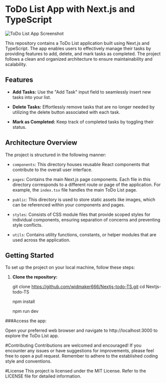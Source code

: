 # ToDo List App with Next.js and TypeScript

![ToDo List App Screenshot](screenshot.png)

This repository contains a ToDo List application built using Next.js and TypeScript. The app enables users to effectively manage their tasks by providing features to add, delete, and mark tasks as completed. The project follows a clean and organized architecture to ensure maintainability and scalability.

## Features

- **Add Tasks:** Use the "Add Task" input field to seamlessly insert new tasks into your list.

- **Delete Tasks:** Effortlessly remove tasks that are no longer needed by utilizing the delete button associated with each task.

- **Mark as Completed:** Keep track of completed tasks by toggling their status.

## Architecture Overview

The project is structured in the following manner:

- `components`: This directory houses reusable React components that contribute to the overall user interface.

- `pages`: Contains the main Next.js page components. Each file in this directory corresponds to a different route or page of the application. For example, the `index.tsx` file handles the main ToDo List page.

- `public`: This directory is used to store static assets like images, which can be referenced within your components and pages.

- `styles`: Consists of CSS module files that provide scoped styles for individual components, ensuring separation of concerns and preventing style conflicts.

- `utils`: Contains utility functions, constants, or helper modules that are used across the application.

## Getting Started

To set up the project on your local machine, follow these steps:

1. **Clone the repository:**

   git clone https://github.com/widmaker666/Nextjs-todo-TS.git
   cd Nextjs-todo-TS
   
   npm install

   npm run dev

###Access the app:

Open your preferred web browser and navigate to http://localhost:3000 to explore the ToDo List app.


#Contributing
Contributions are welcomed and encouraged! If you encounter any issues or have suggestions for improvements, please feel free to open a pull request. Remember to adhere to the established coding style and conventions.

#License
This project is licensed under the MIT License. Refer to the LICENSE file for detailed information.   
